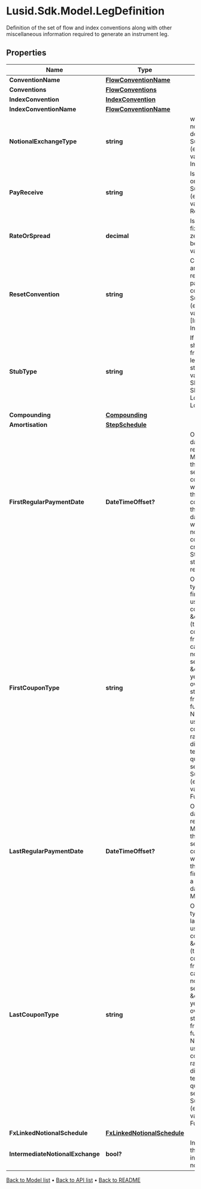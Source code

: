 # Lusid.Sdk.Model.LegDefinition
Definition of the set of flow and index conventions along with other miscellaneous information required to generate an instrument leg.

## Properties

Name | Type | Description | Notes
------------ | ------------- | ------------- | -------------
**ConventionName** | [**FlowConventionName**](FlowConventionName.md) |  | [optional] 
**Conventions** | [**FlowConventions**](FlowConventions.md) |  | [optional] 
**IndexConvention** | [**IndexConvention**](IndexConvention.md) |  | [optional] 
**IndexConventionName** | [**FlowConventionName**](FlowConventionName.md) |  | [optional] 
**NotionalExchangeType** | **string** | what type of notional exchange does the leg have  Supported string (enumeration) values are: [None, Initial, Final, Both]. | 
**PayReceive** | **string** | Is the leg to be paid or received  Supported string (enumeration) values are: [Pay, Receive]. | 
**RateOrSpread** | **decimal** | Is there either a fixed rate (non-zero) or spread to be paid over the value of the leg. | 
**ResetConvention** | **string** | Control how resets are generated relative to swap payment convention(s).  Supported string (enumeration) values are: [InAdvance, InArrears]. | [optional] 
**StubType** | **string** | If a stub is required should it be at the front or back of the leg.  Supported string (enumeration) values are: [None, ShortFront, ShortBack, LongBack, LongFront, Both]. | 
**Compounding** | [**Compounding**](Compounding.md) |  | [optional] 
**Amortisation** | [**StepSchedule**](StepSchedule.md) |  | [optional] 
**FirstRegularPaymentDate** | **DateTimeOffset?** | Optional payment date of the first regular coupon. Must be greater than the StartDate. If set, the regular coupon schedule will be built such that the first regular coupon will end on this date. The start date of this coupon will be calculated as normal and a stub coupon will be created from the StartDate to the start of the first regular coupon. | [optional] 
**FirstCouponType** | **string** | Optional coupon type setting for the first coupon, can be used with Stub coupons. If set to \&quot;ProRata\&quot; (the default), the coupon year fraction is calculated as normal, however if set to \&quot;Full\&quot; the year fraction is overwritten with the standard year fraction for a regular ful\&quot; coupon. Note this does not use the day count convention but rather is defined directly from the tenor (i.e. a quarterly leg will be set to 0.25).  Supported string (enumeration) values are: [ProRata, Full]. | [optional] 
**LastRegularPaymentDate** | **DateTimeOffset?** | Optional payment date of the last regular coupon. Must be less than the Maturity date. If set, the regular coupon schedule will be built up to this date and the final coupon will be a stub between this date and the Maturity date. | [optional] 
**LastCouponType** | **string** | Optional coupon type setting for the last coupon, can be used with Stub coupons. If set to \&quot;ProRata\&quot; (the default), the coupon year fraction is calculated as normal, however if set to \&quot;Full\&quot; the year fraction is overwritten with the standard year fraction for a regular ful\&quot; coupon. Note this does not use the day count convention but rather is defined directly from the tenor (i.e. a quarterly leg will be set to 0.25).  Supported string (enumeration) values are: [ProRata, Full]. | [optional] 
**FxLinkedNotionalSchedule** | [**FxLinkedNotionalSchedule**](FxLinkedNotionalSchedule.md) |  | [optional] 
**IntermediateNotionalExchange** | **bool?** | Indicates whether there are intermediate notional exchanges. | [optional] 

[Back to Model list](../README.md#documentation-for-models) &#8226; [Back to API list](../README.md#documentation-for-api-endpoints) &#8226; [Back to README](../README.md)

